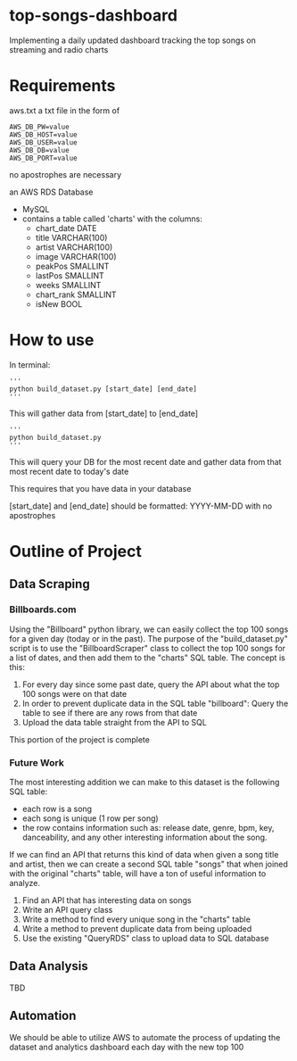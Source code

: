 # top-songs-dashboard
Implementing a daily updated dashboard tracking the top songs on streaming and radio charts

# Requirements
aws.txt
    a txt file in the form of 

    AWS_DB_PW=value
    AWS_DB_HOST=value
    AWS_DB_USER=value
    AWS_DB_DB=value
    AWS_DB_PORT=value


no apostrophes are necessary

an AWS RDS Database
- MySQL
- contains a table called 'charts' with the columns:
  - chart_date DATE
  - title VARCHAR(100)
  - artist VARCHAR(100)
  - image VARCHAR(100)
  - peakPos SMALLINT
  - lastPos SMALLINT
  - weeks SMALLINT
  - chart_rank SMALLINT
  - isNew BOOL

# How to use

In terminal:

    '''
    python build_dataset.py [start_date] [end_date]
    '''
This will gather data from [start_date] to [end_date]

    '''
    python build_dataset.py
    '''
This will query your DB for the most recent date and gather data from that most recent date to today's date

This requires that you have data in your database

[start_date] and [end_date] should be formatted:
    YYYY-MM-DD
with no apostrophes

# Outline of Project

## Data Scraping

### Billboards.com

Using the "Billboard" python library, we can easily collect the top 100 songs for a given day (today or in the past). The purpose of the "build_dataset.py" script is to use the "BillboardScraper" class to collect the top 100 songs for a list of dates, and then add them to the "charts" SQL table. The concept is this:

1) For every day since some past date, query the API about what the top 100 songs were on that date
2) In order to prevent duplicate data in the SQL table "billboard": Query the table to see if there are any rows from that date
3) Upload the data table straight from the API to SQL

This portion of the project is complete

### Future Work

The most interesting addition we can make to this dataset is the following SQL table:
 - each row is a song
 - each song is unique (1 row per song)
 - the row contains information such as: release date, genre, bpm, key, danceability, and any other interesting information about the song.

If we can find an API that returns this kind of data when given a song title and artist, then we can create a second SQL table "songs" that when joined with the original "charts" table, will have a ton of useful information to analyze.

1) Find an API that has interesting data on songs
2) Write an API query class
3) Write a method to find every unique song in the "charts" table
4) Write a method to prevent duplicate data from being uploaded
5) Use the existing "QueryRDS" class to upload data to SQL database

## Data Analysis
TBD

## Automation
We should be able to utilize AWS to automate the process of updating the dataset and analytics dashboard each day with the new top 100


